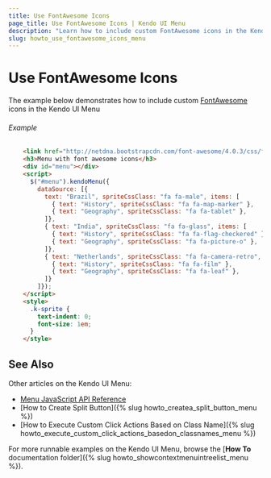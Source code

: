 ```yaml
---
title: Use FontAwesome Icons
page_title: Use FontAwesome Icons | Kendo UI Menu
description: "Learn how to include custom FontAwesome icons in the Kendo UI Menu widget."
slug: howto_use_fontawesome_icons_menu
---
```


# Use FontAwesome Icons

The example below demonstrates how to include custom [FontAwesome](http://fortawesome.github.io/Font-Awesome/) icons in the Kendo UI Menu

###### Example

```html
    <link href="http://netdna.bootstrapcdn.com/font-awesome/4.0.3/css/font-awesome.css" rel="stylesheet">
    <h3>Menu with font awesome icons</h3>
    <div id="menu"></div>
    <script>
      $("#menu").kendoMenu({
        dataSource: [{
          text: "Brazil", spriteCssClass: "fa fa-male", items: [
            { text: "History", spriteCssClass: "fa fa-map-marker" },
            { text: "Geography", spriteCssClass: "fa fa-tablet" },
          ]},
          { text: "India", spriteCssClass: "fa fa-glass", items: [
            { text: "History", spriteCssClass: "fa fa-flag-checkered" },
            { text: "Geography", spriteCssClass: "fa fa-picture-o" },
          ]},
          { text: "Netherlands", spriteCssClass: "fa fa-camera-retro", items: [
            { text: "History", spriteCssClass: "fa fa-film" },
            { text: "Geography", spriteCssClass: "fa fa-leaf" },
          ]}
        ]});
    </script>
    <style>
      .k-sprite {
        text-indent: 0;
        font-size: 1em;
      }
    </style>
```

## See Also

Other articles on the Kendo UI Menu:

* [Menu JavaScript API Reference](/api/javascript/ui/menu)
* [How to Create Split Button]({% slug howto_createa_split_button_menu %})
* [How to Execute Custom Click Actions Based on Class Name]({% slug howto_execute_custom_click_actions_basedon_classnames_menu %})

For more runnable examples on the Kendo UI Menu, browse the [**How To** documentation folder]({% slug howto_showcontextmenuintreelist_menu %}).
